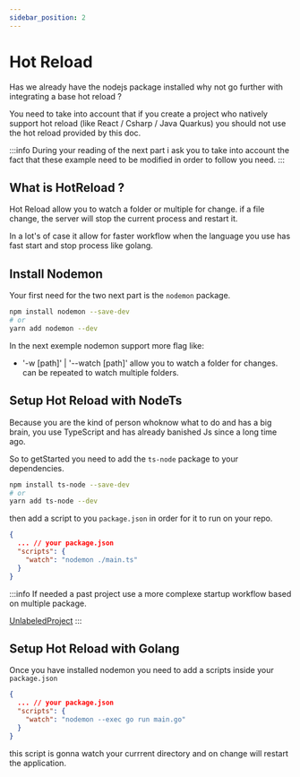 ```yaml
---
sidebar_position: 2
---
```


# Hot Reload

Has we already have the nodejs package installed why not go further with integrating a base hot reload ?

You need to take into account that if you create a project who natively support hot reload (like React / Csharp / Java Quarkus) you should not use the hot reload provided by this doc.

:::info
During your reading of the next part i ask you to take into account the fact that these example need to be modified in order to follow you need.
:::

## What is HotReload ?

Hot Reload allow you to watch a folder or multiple for change. if a file change, the server will stop the current process and restart it.

In a lot's of case it allow for faster workflow when the language you use has fast start and stop process like golang.

## Install Nodemon

Your first need for the two next part is the `nodemon` package.

```sh
npm install nodemon --save-dev
# or
yarn add nodemon --dev
```

In the next exemple nodemon support more flag like:

- '-w [path]' | '--watch [path]' allow you to watch a folder for changes. can be repeated to watch multiple folders.

## Setup Hot Reload with NodeTs

Because you are the kind of person whoknow what to do and has a big brain, you use TypeScript and has already banished Js since a long time ago.

So to getStarted you need to add the `ts-node` package to your dependencies.

```sh
npm install ts-node --save-dev
# or
yarn add ts-node --dev
```

then add a script to you `package.json` in order for it to run on your repo.

```json
{
  ... // your package.json
  "scripts": {
    "watch": "nodemon ./main.ts"
  }
}
```

:::info
If needed a past project use a more complexe startup workflow based on multiple package.

[UnlabeledProject](https://github.com/batleforc/UnlabeledProject/blob/master/package.json)
:::

## Setup Hot Reload with Golang

Once you have installed nodemon you need to add a scripts inside your `package.json`

```json
{
  ... // your package.json
  "scripts": {
    "watch": "nodemon --exec go run main.go"
  }
}
```

this script is gonna watch your currrent directory and on change will restart the application.
